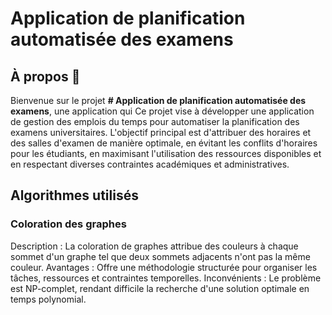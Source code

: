 # Application de planification automatisée des examens

## À propos 👀
Bienvenue sur le projet **# Application de planification automatisée des examens**, une application qui
Ce projet vise à développer une application de gestion des emplois du temps pour automatiser la planification des examens universitaires.
L'objectif principal est d'attribuer des horaires et des salles d'examen de manière optimale, en évitant les conflits d'horaires pour les étudiants, en maximisant l'utilisation des ressources disponibles et en respectant diverses contraintes académiques et administratives.

## Algorithmes utilisés
### Coloration des graphes
  Description : La coloration de graphes attribue des couleurs à chaque sommet d'un graphe tel que deux sommets adjacents n'ont pas la même couleur.
  Avantages : Offre une méthodologie structurée pour organiser les tâches, ressources et contraintes temporelles.
  Inconvénients : Le problème est NP-complet, rendant difficile la recherche d'une solution optimale en temps polynomial.
